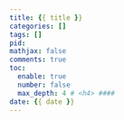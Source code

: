 ```yaml
---
title: {{ title }}
categories: []
tags: []
pid:
mathjax: false
comments: true
toc:
  enable: true
  number: false
  max_depth: 4 # <h4> ####
date: {{ date }}
---
```


<!-- more -->